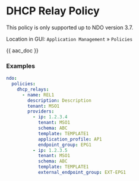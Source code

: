# DHCP Relay Policy

This policy is only supported up to NDO version 3.7.

Location in GUI:
`Application Management` » `Policies`

{{ aac_doc }}

### Examples

```yaml
ndo:
  policies:
    dhcp_relays:
      - name: REL1
        description: Description
        tenant: MSO1
        providers:
          - ip: 1.2.3.4
            tenant: MSO1
            schema: ABC
            template: TEMPLATE1
            application_profile: AP1
            endpoint_group: EPG1
          - ip: 1.2.3.5
            tenant: MSO1
            schema: ABC
            template: TEMPLATE1
            external_endpoint_group: EXT-EPG1
```

